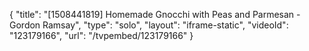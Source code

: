 {
    "title": "[1508441819] Homemade Gnocchi with Peas and Parmesan - Gordon Ramsay",
    "type": "solo",
    "layout": "iframe-static",
    "videoId": "123179166",
    "url": "\/tvpembed\/123179166"
}